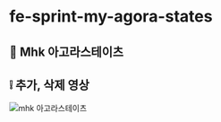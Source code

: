 # fe-sprint-my-agora-states

## 📍 Mhk 아고라스테이츠
## ❕ 추가, 삭제 영상
![mhk 아고라스테이츠](https://user-images.githubusercontent.com/96058996/218002944-a9ffefa0-38e6-4b54-bf0a-673f7a839221.gif)
